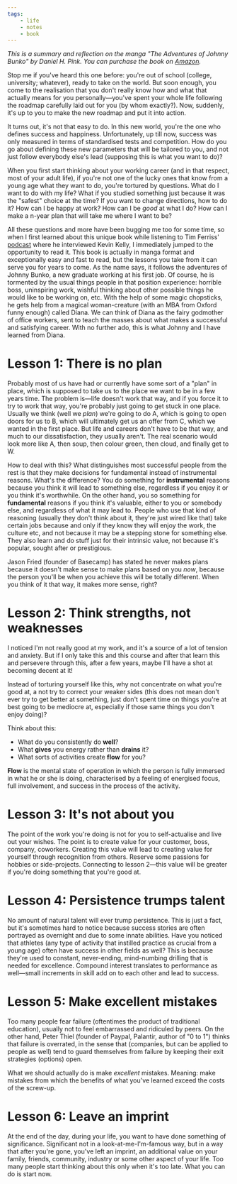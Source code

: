 ```yaml
---
tags:
    - life
    - notes
    - book
---
```


_This is a summary and reflection on the manga "The Adventures of Johnny Bunko" by Daniel H. Pink. You can purchase the book on [Amazon](https://www.amazon.com/Adventures-Johnny-Bunko-Career-Guide-ebook/dp/B0015DRPL8)._

Stop me if you've heard this one before: you're out of school (college, university; whatever), ready to take on the world. But soon enough, you come to the realisation that you don't really know how and what that actually means for you personally—you've spent your whole life following the roadmap carefully laid out for you (by whom exactly?). Now, suddenly, it's up to you to make the new roadmap and put it into action.

It turns out, it's not that easy to do. In this new world, you're the one who defines success and happiness. Unfortunately, up till now, success was only measured in terms of standardised tests and competition. How do you go about defining these new parameters that will be tailored to you, and not just follow everybody else's lead (supposing this is what you want to do)?

When you first start thinking about your working career (and in that respect, most of your adult life), if you're not one of the lucky ones that know from a young age what they want to do, you're tortured by questions. What do I want to do with my life? What if you studied something just because it was the "safest" choice at the time? If you want to change directions, how to do it? How can I be happy at work? How can I be _good_ at what I do? How can I make a n-year plan that will take me where I want to be?

All these questions and more have been bugging me too for some time, so when I first learned about this unique book while listening to Tim Ferriss' [podcast](https://tim.blog/2014/08/29/kevin-kelly/) where he interviewed Kevin Kelly, I immediately jumped to the opportunity to read it. This book is actually in manga format and exceptionally easy and fast to read, but the lessons you take from it can serve you for years to come. As the name says, it follows the adventures of Johnny Bunko, a new graduate working at his first job. Of course, he is tormented by the usual things people in that position experience: horrible boss, uninspiring work, wishful thinking about other possible things he would like to be working on, etc. With the help of some magic chopsticks, he gets help from a magical woman-creature (with an MBA from Oxford funny enough) called Diana. We can think of Diana as the fairy godmother of office workers, sent to teach the masses about what makes a successful and satisfying career. With no further ado, this is what Johnny and I have learned from Diana.

# Lesson 1: There is no plan

Probably most of us have had or currently have some sort of a "plan" in place, which is supposed to take us to the place we want to be in a few years time. The problem is—life doesn't work that way, and if you force it to try to work that way, you're probably just going to get stuck in one place. Usually we think (well we _plan_) we're going to do A, which is going to open doors for us to B, which will ultimately get us an offer from C, which we wanted in the first place. But life and careers don't have to be that way, and much to our dissatisfaction, they usually aren't. The real scenario would look more like A, then soup, then colour green, then cloud, and finally get to W.

How to deal with this? What distinguishes most successful people from the rest is that they make decisions for fundamental instead of instrumental reasons. What's the difference? You do something for **instrumental** reasons because you think it will lead to something else, regardless if you enjoy it or you think it's worthwhile. On the other hand, you so something for **fundamental** reasons if you think it's valuable, either to you or somebody else, and regardless of what it may lead to. People who use that kind of reasoning (usually they don't think about it, they're just wired like that) take certain jobs because and only if they know they will enjoy the work, the culture etc, and not because it may be a stepping stone for something else. They also learn and do stuff just for their intrinsic value, not because it's popular, sought after or prestigious.

Jason Fried (founder of Basecamp) has stated he never makes plans because it doesn't make sense to make plans based on you _now_, because the person you'll be when you achieve this will be totally different. When you think of it that way, it makes more sense, right?

# Lesson 2: Think strengths, not weaknesses

I noticed I'm not really good at my work, and it's a source of a lot of tension and anxiety. But if I only take this and this course and after that learn this and persevere through this, after a few years, maybe I'll have a shot at becoming decent at it!

Instead of torturing yourself like this, why not concentrate on what you're good at, a not try to correct your weaker sides (this does not mean don't ever try to get better at something, just don't spent time on things you're at best going to be mediocre at, especially if those same things you don't enjoy doing)?

Think about this:

- What do you consistently do **well**?
- What **gives** you energy rather than **drains** it?
- What sorts of activities create **flow** for you?

**Flow** is the mental state of operation in which the person is fully immersed in what he or she is doing, characterised by a feeling of energised focus, full involvement, and success in the process of the activity.

# Lesson 3: It's not about you

The point of the work you're doing is not for you to self-actualise and live out your wishes. The point is to create value for your customer, boss, company, coworkers. Creating this value will lead to creating value for yourself through recognition from others. Reserve some passions for hobbies or side-projects. Connecting to lesson 2—this value will be greater if you're doing something that you're good at.

# Lesson 4: Persistence trumps talent

No amount of natural talent will ever trump persistence. This is just a fact, but it's sometimes hard to notice because success stories are often portrayed as overnight and due to some innate abilities. Have you noticed that athletes (any type of activity that instilled practice as crucial from a young age) often have success in other fields as well? This is because they're used to constant, never-ending, mind-numbing drilling that is needed for excellence. Compound interest translates to performance as well—small increments in skill add on to each other and lead to success.

# Lesson 5: Make excellent mistakes

Too many people fear failure (oftentimes the product of traditional education), usually not to feel embarrassed and ridiculed by peers. On the other hand, Peter Thiel (founder of Paypal, Palantir, author of "0 to 1") thinks that failure is overrated, in the sense that (companies, but can be applied to people as well) tend to guard themselves from failure by keeping their exit strategies (options) open.

What we should actually do is make _excellent_ mistakes. Meaning: make mistakes from which the benefits of what you've learned exceed the costs of the screw-up.

# Lesson 6: Leave an imprint

At the end of the day, during your life, you want to have done something of significance. Significant not in a look-at-me-I'm-famous way, but in a way that after you're gone, you've left an imprint, an additional value on your family, friends, community, industry or some other aspect of your life. Too many people start thinking about this only when it's too late. What you can do is start now.

